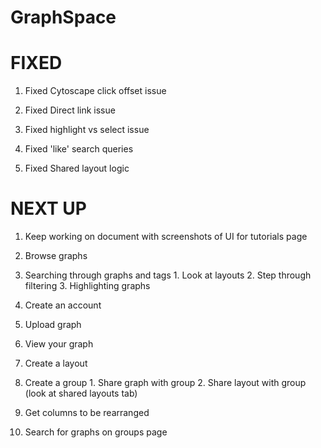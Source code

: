 GraphSpace 
================

FIXED
=======================

1. Fixed Cytoscape click offset issue

2. Fixed Direct link issue

3. Fixed highlight vs select issue

4. Fixed 'like' search queries

5. Fixed Shared layout logic

NEXT UP
======================

1. Keep working on document with screenshots of UI for tutorials page
  1. Browse graphs
  2. Searching through graphs and tags
    1. Look at layouts
    2. Step through filtering
    3. Highlighting graphs

  3. Create an account
  4. Upload graph
  5. View your graph
  6. Create a layout

  7. Create a group
    1. Share graph with group
    2. Share layout with group (look at shared layouts tab)

2. Get columns to be rearranged

3. Search for graphs on groups page
